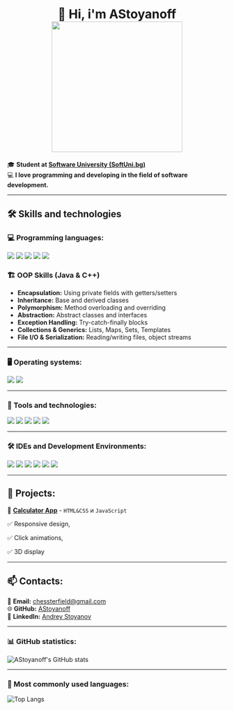 <h1 align="center">
  👋 Hi, i'm AStoyanoff  
  <br>
  <img src="https://media0.giphy.com/media/v1.Y2lkPTc5MGI3NjExa25jaTAxa2loanV5azR5dXI3a29jZnpjd3V0aGE5NmZ0bzAzZ3c3MiZlcD12MV9pbnRlcm5hbF9naWZfYnlfaWQmY3Q9Zw/6OrCT1jVbonHG/giphy.gif"  width="300">
</h1>

🎓 **Student at [Software University (SoftUni.bg)](https://softuni.bg)**  
💻 **I love programming and developing in the field of software development.**

---

## 🛠️ Skills and technologies 

### 💻 Programming languages:
<p>
  <img src="https://img.shields.io/badge/C++-00599C?style=for-the-badge&logo=cplusplus&logoColor=white"/>
  <img src="https://img.shields.io/badge/Java-ED8B00?style=for-the-badge&logo=openjdk&logoColor=white"/>
  <img src="https://img.shields.io/badge/JavaScript-F7DF1E?style=for-the-badge&logo=javascript&logoColor=black"/>
  <img src="https://img.shields.io/badge/HTML5-E34F26?style=for-the-badge&logo=html5&logoColor=white"/>
  <img src="https://img.shields.io/badge/CSS3-1572B6?style=for-the-badge&logo=css3&logoColor=white"/>
</p>

### 🏗️ OOP Skills (Java & C++)
- **Encapsulation:** Using private fields with getters/setters  
- **Inheritance:** Base and derived classes  
- **Polymorphism:** Method overloading and overriding  
- **Abstraction:** Abstract classes and interfaces  
- **Exception Handling:** Try-catch-finally blocks  
- **Collections & Generics:** Lists, Maps, Sets, Templates  
- **File I/O & Serialization:** Reading/writing files, object streams  

---

### 🖥️ Operating systems:
<p>
  <img src="https://img.shields.io/badge/Windows-0078D6?style=for-the-badge&logo=windows&logoColor=white"/>
  <img src="https://img.shields.io/badge/Linux-FCC624?style=for-the-badge&logo=linux&logoColor=black"/>
</p>

---

### 🔧 Tools and technologies:
<p>
  <img src="https://img.shields.io/badge/Git-F05032?style=for-the-badge&logo=git&logoColor=white"/>
  <img src="https://img.shields.io/badge/GitHub-181717?style=for-the-badge&logo=github&logoColor=white"/>
  <img src="https://img.shields.io/badge/MySQL-4479A1?style=for-the-badge&logo=mysql&logoColor=white"/>
  <img src="https://img.shields.io/badge/SQL-336791?style=for-the-badge&logo=postgresql&logoColor=white"/>
  <img src="https://img.shields.io/badge/Spring%20Data-6DB33F?style=for-the-badge&logo=spring&logoColor=white"/>
</p>

---

### 🛠️ IDEs and Development Environments:
<p>
  <img src="https://img.shields.io/badge/Visual%20Studio-5C2D91?style=for-the-badge&logo=visual-studio&logoColor=white"/>
  <img src="https://img.shields.io/badge/VS%20Code-0078D4?style=for-the-badge&logo=visual-studio-code&logoColor=white"/>
  <img src="https://img.shields.io/badge/CLion-000000?style=for-the-badge&logo=clion&logoColor=white"/>
  <img src="https://img.shields.io/badge/IntelliJ%20IDEA-000000?style=for-the-badge&logo=intellij-idea&logoColor=white"/>
  <img src="https://img.shields.io/badge/Eclipse-2C2255?style=for-the-badge&logo=eclipse&logoColor=white"/>
  <img src="https://img.shields.io/badge/Sublime%20Text-FF9800?style=for-the-badge&logo=sublime-text&logoColor=white"/>
</p>

---

## 📂 Projects:
🔹 **[Calculator App](https://github.com/AStoyan0ff/Calculator/tree/master/src/Calcilators)** - `HTML&CSS` и `JavaScript  `

✅ Responsive design,

✅ Click animations,

✅ 3D display 

---

## 📫 Contacts:
📧 **Email:** chessterfield@gmail.com  
🌐 **GitHub:** [AStoyanoff](https://github.com/AStoyan0ff/AndreyStoyanov)  
🔗 **LinkedIn:** [Andrey Stoyanov](https://www.linkedin.com/in/andrey-stoyanov-a2b055351)  

---

### 📊 GitHub statistics:
![AStoyanoff's GitHub stats](https://github-readme-stats.vercel.app/api?username=AStoyanoff&show_icons=true&theme=radical)

---

### 🚀 Most commonly used languages:
![Top Langs](https://github-readme-stats.vercel.app/api/top-langs/?username=AStoyanoff&layout=compact&theme=radical)
